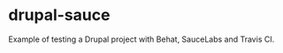 drupal-sauce
============

Example of testing a Drupal project with Behat, SauceLabs and Travis CI.
